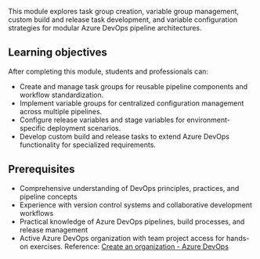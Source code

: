 This module explores task group creation, variable group management, custom build and release task development, and variable configuration strategies for modular Azure DevOps pipeline architectures.

## Learning objectives

After completing this module, students and professionals can:

- Create and manage task groups for reusable pipeline components and workflow standardization.
- Implement variable groups for centralized configuration management across multiple pipelines.
- Configure release variables and stage variables for environment-specific deployment scenarios.
- Develop custom build and release tasks to extend Azure DevOps functionality for specialized requirements.

## Prerequisites

- Comprehensive understanding of DevOps principles, practices, and pipeline concepts
- Experience with version control systems and collaborative development workflows
- Practical knowledge of Azure DevOps pipelines, build processes, and release management
- Active Azure DevOps organization with team project access for hands-on exercises. Reference: [Create an organization - Azure DevOps](/azure/devops/organizations/accounts/create-organization)
